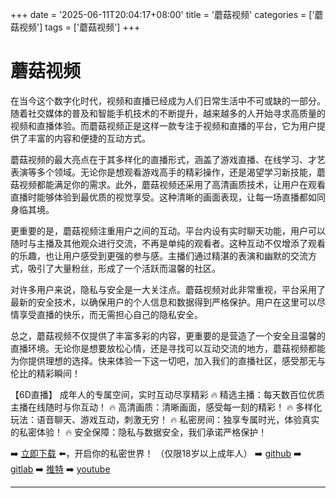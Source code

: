 +++
date = '2025-06-11T20:04:17+08:00'
title = '蘑菇视频'
categories = ['蘑菇视频']
tags = ['蘑菇视频']
+++

# 蘑菇视频

在当今这个数字化时代，视频和直播已经成为人们日常生活中不可或缺的一部分。随着社交媒体的普及和智能手机技术的不断提升，越来越多的人开始寻求高质量的视频和直播体验。而蘑菇视频正是这样一款专注于视频和直播的平台，它为用户提供了丰富的内容和便捷的互动方式。

蘑菇视频的最大亮点在于其多样化的直播形式，涵盖了游戏直播、在线学习、才艺表演等多个领域。无论你是想观看游戏高手的精彩操作，还是渴望学习新技能，蘑菇视频都能满足你的需求。此外，蘑菇视频还采用了高清画质技术，让用户在观看直播时能够体验到最优质的视觉享受。这种清晰的画面表现，让每一场直播都如同身临其境。

更重要的是，蘑菇视频注重用户之间的互动。平台内设有实时聊天功能，用户可以随时与主播及其他观众进行交流，不再是单纯的观看者。这种互动不仅增添了观看的乐趣，也让用户感受到更强的参与感。主播们通过精湛的表演和幽默的交流方式，吸引了大量粉丝，形成了一个活跃而温馨的社区。

对许多用户来说，隐私与安全是一大关注点。蘑菇视频对此非常重视，平台采用了最新的安全技术，以确保用户的个人信息和数据得到严格保护。用户在这里可以尽情享受直播的快乐，而无需担心自己的隐私安全。

总之，蘑菇视频不仅提供了丰富多彩的内容，更重要的是营造了一个安全且温馨的直播环境。无论你是想要放松心情，还是寻找可以互动交流的地方，蘑菇视频都能为你提供理想的选择。快来体验一下这一切吧，加入我们的直播社区，感受那无与伦比的精彩瞬间！

【6D直播】
成年人的专属空间，实时互动尽享精彩
🔥 精选主播：每天数百位优质主播在线随时与你互动！
🔥 高清画质：清晰画面，感受每一刻的精彩！
🔥 多样化玩法：语音聊天、游戏互动，刺激无穷！
🔥 私密房间：独享专属时光，体验真实的私密体验！
🔥 安全保障：隐私与数据安全，我们承诺严格保护！

➡️ [立即下载](https://down123.s3.ap-east-1.amazonaws.com/down/down.html?channelCode=blog) ⬅️，开启你的私密世界！
（仅限18岁以上成年人）
➡️ [github](https://aldult-live.github.io/)
➡️ [gitlab](https://seo-09598d.gitlab.io/)
➡️ [推特](https://x.com/wegame33)
➡️ [youtube](https://www.youtube.com/@6Dlive)

---
